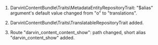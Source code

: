 1. Darvin\ContentBundle\Traits\MetadataEntityRepositoryTrait: "$alias" argument's default value changed from "o" to
 "translations".
 
2. Darvin\ContentBundle\Traits\TranslatableRepositoryTrait added.

3. Route "darvin_content_content_show": path changed, short alias "darvin_content_show" added.
